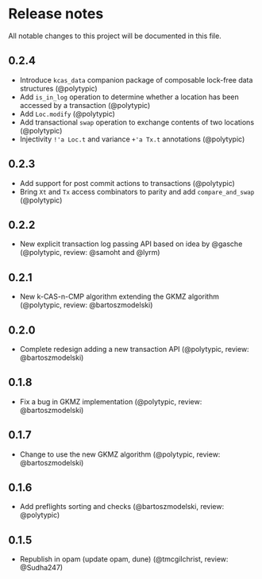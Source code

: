 # Release notes

All notable changes to this project will be documented in this file.

## 0.2.4

* Introduce `kcas_data` companion package of composable lock-free data structures (@polytypic)
* Add `is_in_log` operation to determine whether a location has been accessed by a transaction (@polytypic)
* Add `Loc.modify` (@polytypic)
* Add transactional `swap` operation to exchange contents of two locations (@polytypic)
* Injectivity `!'a Loc.t` and variance `+'a Tx.t` annotations (@polytypic)

## 0.2.3

* Add support for post commit actions to transactions (@polytypic)
* Bring `Xt` and `Tx` access combinators to parity and add `compare_and_swap` (@polytypic)

## 0.2.2

* New explicit transaction log passing API based on idea by @gasche (@polytypic, review: @samoht and @lyrm)

## 0.2.1

* New k-CAS-n-CMP algorithm extending the GKMZ algorithm (@polytypic, review: @bartoszmodelski)

## 0.2.0

* Complete redesign adding a new transaction API (@polytypic, review: @bartoszmodelski)

## 0.1.8

* Fix a bug in GKMZ implementation (@polytypic, review: @bartoszmodelski)

## 0.1.7

* Change to use the new GKMZ algorithm (@polytypic, review: @bartoszmodelski)

## 0.1.6

* Add preflights sorting and checks (@bartoszmodelski, review: @polytypic)

## 0.1.5

* Republish in opam (update opam, dune) (@tmcgilchrist, review: @Sudha247)
